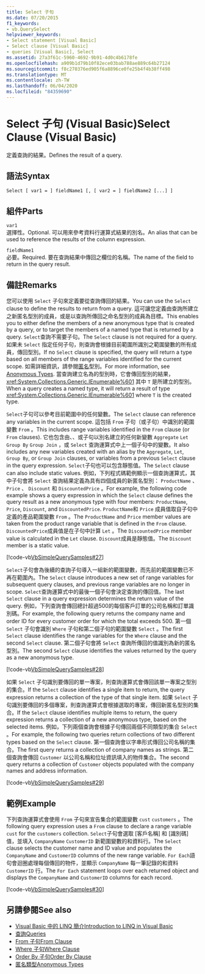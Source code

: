 ```yaml
---
title: Select 子句
ms.date: 07/20/2015
f1_keywords:
- vb.QuerySelect
helpviewer_keywords:
- Select statement [Visual Basic]
- Select clause [Visual Basic]
- queries [Visual Basic], Select
ms.assetid: 27a3f61c-5960-4692-9b91-4d0c4b6178fe
ms.openlocfilehash: a909b1d79b10f82ece03bab788ae889c64b27124
ms.sourcegitcommit: f8c270376ed905f6a8896ce0fe25b4f4b38ff498
ms.translationtype: MT
ms.contentlocale: zh-TW
ms.lasthandoff: 06/04/2020
ms.locfileid: "84359690"
---
```

# <a name="select-clause-visual-basic"></a><span data-ttu-id="c5077-102">Select 子句 (Visual Basic)</span><span class="sxs-lookup"><span data-stu-id="c5077-102">Select Clause (Visual Basic)</span></span>
<span data-ttu-id="c5077-103">定義查詢的結果。</span><span class="sxs-lookup"><span data-stu-id="c5077-103">Defines the result of a query.</span></span>  
  
## <a name="syntax"></a><span data-ttu-id="c5077-104">語法</span><span class="sxs-lookup"><span data-stu-id="c5077-104">Syntax</span></span>  
  
```vb  
Select [ var1 = ] fieldName1 [, [ var2 = ] fieldName2 [...] ]  
```  
  
## <a name="parts"></a><span data-ttu-id="c5077-105">組件</span><span class="sxs-lookup"><span data-stu-id="c5077-105">Parts</span></span>  
 `var1`  
 <span data-ttu-id="c5077-106">選擇性。</span><span class="sxs-lookup"><span data-stu-id="c5077-106">Optional.</span></span> <span data-ttu-id="c5077-107">可以用來參考資料行運算式結果的別名。</span><span class="sxs-lookup"><span data-stu-id="c5077-107">An alias that can be used to reference the results of the column expression.</span></span>  
  
 `fieldName1`  
 <span data-ttu-id="c5077-108">必要。</span><span class="sxs-lookup"><span data-stu-id="c5077-108">Required.</span></span> <span data-ttu-id="c5077-109">要在查詢結果中傳回之欄位的名稱。</span><span class="sxs-lookup"><span data-stu-id="c5077-109">The name of the field to return in the query result.</span></span>  
  
## <a name="remarks"></a><span data-ttu-id="c5077-110">備註</span><span class="sxs-lookup"><span data-stu-id="c5077-110">Remarks</span></span>  
 <span data-ttu-id="c5077-111">您可以使用 `Select` 子句來定義要從查詢傳回的結果。</span><span class="sxs-lookup"><span data-stu-id="c5077-111">You can use the `Select` clause to define the results to return from a query.</span></span> <span data-ttu-id="c5077-112">這可讓您定義由查詢所建立之新匿名型別的成員，或是以查詢所傳回之命名型別的成員為目標。</span><span class="sxs-lookup"><span data-stu-id="c5077-112">This enables you to either define the members of a new anonymous type that is created by a query, or to target the members of a named type that is returned by a query.</span></span> <span data-ttu-id="c5077-113">`Select`查詢不需要子句。</span><span class="sxs-lookup"><span data-stu-id="c5077-113">The `Select` clause is not required for a query.</span></span> <span data-ttu-id="c5077-114">如果未 `Select` 指定任何子句，則查詢會根據目前範圍所識別之範圍變數的所有成員，傳回型別。</span><span class="sxs-lookup"><span data-stu-id="c5077-114">If no `Select` clause is specified, the query will return a type based on all members of the range variables identified for the current scope.</span></span> <span data-ttu-id="c5077-115">如需詳細資訊，請參閱[匿名](../../programming-guide/language-features/objects-and-classes/anonymous-types.md)型別。</span><span class="sxs-lookup"><span data-stu-id="c5077-115">For more information, see [Anonymous Types](../../programming-guide/language-features/objects-and-classes/anonymous-types.md).</span></span> <span data-ttu-id="c5077-116">當查詢建立名為的型別時，它會傳回型別的結果， <xref:System.Collections.Generic.IEnumerable%601> 其中 `T` 是所建立的型別。</span><span class="sxs-lookup"><span data-stu-id="c5077-116">When a query creates a named type, it will return a result of type <xref:System.Collections.Generic.IEnumerable%601> where `T` is the created type.</span></span>  
  
 <span data-ttu-id="c5077-117">`Select`子句可以參考目前範圍中的任何變數。</span><span class="sxs-lookup"><span data-stu-id="c5077-117">The `Select` clause can reference any variables in the current scope.</span></span> <span data-ttu-id="c5077-118">這包括 `From` 子句（或子句）中識別的範圍變數 `From` 。</span><span class="sxs-lookup"><span data-stu-id="c5077-118">This includes range variables identified in the `From` clause (or `From` clauses).</span></span> <span data-ttu-id="c5077-119">它也包含由、、或子句以別名建立的任何新變數 `Aggregate` `Let` `Group By` `Group Join` ，或 `Select` 查詢運算式中上一個子句中的變數。</span><span class="sxs-lookup"><span data-stu-id="c5077-119">It also includes any new variables created with an alias by the `Aggregate`, `Let`, `Group By`, or `Group Join` clauses, or variables from a previous `Select` clause in the query expression.</span></span> <span data-ttu-id="c5077-120">`Select`子句也可以包含靜態值。</span><span class="sxs-lookup"><span data-stu-id="c5077-120">The `Select` clause can also include static values.</span></span> <span data-ttu-id="c5077-121">例如，下列程式碼範例顯示一個查詢運算式，其中子句會將 `Select` 查詢結果定義為具有四個成員的新匿名型別： `ProductName` 、 `Price` 、 `Discount` 和 `DiscountedPrice` 。</span><span class="sxs-lookup"><span data-stu-id="c5077-121">For example, the following code example shows a query expression in which the `Select` clause defines the query result as a new anonymous type with four members: `ProductName`, `Price`, `Discount`, and `DiscountedPrice`.</span></span> <span data-ttu-id="c5077-122">`ProductName`和 `Price` 成員值取自子句中定義的產品範圍變數 `From` 。</span><span class="sxs-lookup"><span data-stu-id="c5077-122">The `ProductName` and `Price` member values are taken from the product range variable that is defined in the `From` clause.</span></span> <span data-ttu-id="c5077-123">`DiscountedPrice`成員值是在子句中計算 `Let` 。</span><span class="sxs-lookup"><span data-stu-id="c5077-123">The `DiscountedPrice` member value is calculated in the `Let` clause.</span></span> <span data-ttu-id="c5077-124">`Discount`成員是靜態值。</span><span class="sxs-lookup"><span data-stu-id="c5077-124">The `Discount` member is a static value.</span></span>  
  
 [!code-vb[VbSimpleQuerySamples#27](~/samples/snippets/visualbasic/VS_Snippets_VBCSharp/VbSimpleQuerySamples/VB/QuerySamples1.vb#27)]  
  
 <span data-ttu-id="c5077-125">`Select`子句會為後續的查詢子句導入一組新的範圍變數，而先前的範圍變數已不再在範圍內。</span><span class="sxs-lookup"><span data-stu-id="c5077-125">The `Select` clause introduces a new set of range variables for subsequent query clauses, and previous range variables are no longer in scope.</span></span> <span data-ttu-id="c5077-126">`Select`查詢運算式中的最後一個子句會決定查詢的傳回值。</span><span class="sxs-lookup"><span data-stu-id="c5077-126">The last `Select` clause in a query expression determines the return value of the query.</span></span> <span data-ttu-id="c5077-127">例如，下列查詢會傳回總計超過500的每個客戶訂單的公司名稱和訂單識別碼。</span><span class="sxs-lookup"><span data-stu-id="c5077-127">For example, the following query returns the company name and order ID for every customer order for which the total exceeds 500.</span></span> <span data-ttu-id="c5077-128">第一個 `Select` 子句會識別 `Where` 子句和第二個子句的範圍變數 `Select` 。</span><span class="sxs-lookup"><span data-stu-id="c5077-128">The first `Select` clause identifies the range variables for the `Where` clause and the second `Select` clause.</span></span> <span data-ttu-id="c5077-129">第二個子句會將 `Select` 查詢所傳回的值識別為新的匿名型別。</span><span class="sxs-lookup"><span data-stu-id="c5077-129">The second `Select` clause identifies the values returned by the query as a new anonymous type.</span></span>  
  
 [!code-vb[VbSimpleQuerySamples#28](~/samples/snippets/visualbasic/VS_Snippets_VBCSharp/VbSimpleQuerySamples/VB/QuerySamples1.vb#28)]  
  
 <span data-ttu-id="c5077-130">如果 `Select` 子句識別要傳回的單一專案，則查詢運算式會傳回該單一專案之型別的集合。</span><span class="sxs-lookup"><span data-stu-id="c5077-130">If the `Select` clause identifies a single item to return, the query expression returns a collection of the type of that single item.</span></span> <span data-ttu-id="c5077-131">如果 `Select` 子句識別要傳回的多個專案，則查詢運算式會根據選取的專案，傳回新匿名型別的集合。</span><span class="sxs-lookup"><span data-stu-id="c5077-131">If the `Select` clause identifies multiple items to return, the query expression returns a collection of a new anonymous type, based on the selected items.</span></span> <span data-ttu-id="c5077-132">例如，下列兩個查詢會根據子句傳回兩個不同類型的集合 `Select` 。</span><span class="sxs-lookup"><span data-stu-id="c5077-132">For example, the following two queries return collections of two different types based on the `Select` clause.</span></span> <span data-ttu-id="c5077-133">第一個查詢會以字串形式傳回公司名稱的集合。</span><span class="sxs-lookup"><span data-stu-id="c5077-133">The first query returns a collection of company names as strings.</span></span> <span data-ttu-id="c5077-134">第二個查詢會傳回 `Customer` 以公司名稱和位址資訊填入的物件集合。</span><span class="sxs-lookup"><span data-stu-id="c5077-134">The second query returns a collection of `Customer` objects populated with the company names and address information.</span></span>  
  
 [!code-vb[VbSimpleQuerySamples#29](~/samples/snippets/visualbasic/VS_Snippets_VBCSharp/VbSimpleQuerySamples/VB/QuerySamples1.vb#29)]  
  
## <a name="example"></a><span data-ttu-id="c5077-135">範例</span><span class="sxs-lookup"><span data-stu-id="c5077-135">Example</span></span>  
 <span data-ttu-id="c5077-136">下列查詢運算式會使用 `From` 子句來宣告集合的範圍變數 `cust` `customers` 。</span><span class="sxs-lookup"><span data-stu-id="c5077-136">The following query expression uses a `From` clause to declare a range variable `cust` for the `customers` collection.</span></span> <span data-ttu-id="c5077-137">`Select`子句會選取 [客戶名稱] 和 [識別碼] 值，並填入 `CompanyName` `CustomerID` 新範圍變數的和資料行。</span><span class="sxs-lookup"><span data-stu-id="c5077-137">The `Select` clause selects the customer name and ID value and populates the `CompanyName` and `CustomerID` columns of the new range variable.</span></span> <span data-ttu-id="c5077-138">`For Each`語句會迴圈處理每個傳回的物件，並顯示 `CompanyName` 每一筆記錄的和資料 `CustomerID` 行。</span><span class="sxs-lookup"><span data-stu-id="c5077-138">The `For Each` statement loops over each returned object and displays the `CompanyName` and `CustomerID` columns for each record.</span></span>  
  
 [!code-vb[VbSimpleQuerySamples#30](~/samples/snippets/visualbasic/VS_Snippets_VBCSharp/VbSimpleQuerySamples/VB/QuerySamples1.vb#30)]  
  
## <a name="see-also"></a><span data-ttu-id="c5077-139">另請參閱</span><span class="sxs-lookup"><span data-stu-id="c5077-139">See also</span></span>

- [<span data-ttu-id="c5077-140">Visual Basic 中的 LINQ 簡介</span><span class="sxs-lookup"><span data-stu-id="c5077-140">Introduction to LINQ in Visual Basic</span></span>](../../programming-guide/language-features/linq/introduction-to-linq.md)
- [<span data-ttu-id="c5077-141">查詢</span><span class="sxs-lookup"><span data-stu-id="c5077-141">Queries</span></span>](index.md)
- [<span data-ttu-id="c5077-142">From 子句</span><span class="sxs-lookup"><span data-stu-id="c5077-142">From Clause</span></span>](from-clause.md)
- [<span data-ttu-id="c5077-143">Where 子句</span><span class="sxs-lookup"><span data-stu-id="c5077-143">Where Clause</span></span>](where-clause.md)
- [<span data-ttu-id="c5077-144">Order By 子句</span><span class="sxs-lookup"><span data-stu-id="c5077-144">Order By Clause</span></span>](order-by-clause.md)
- [<span data-ttu-id="c5077-145">匿名類型</span><span class="sxs-lookup"><span data-stu-id="c5077-145">Anonymous Types</span></span>](../../programming-guide/language-features/objects-and-classes/anonymous-types.md)
